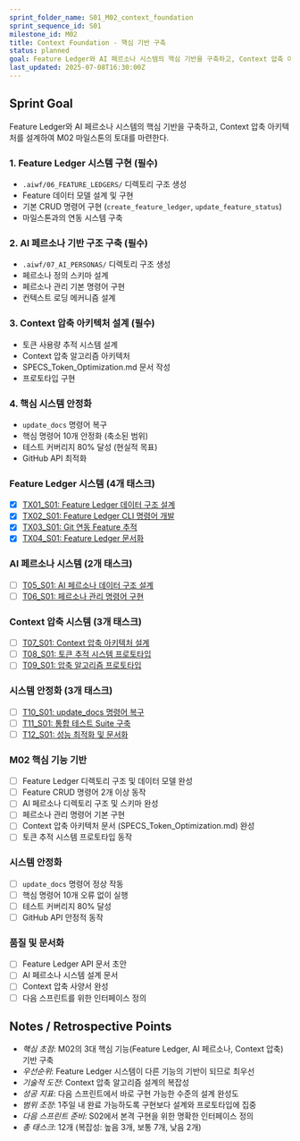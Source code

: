 ```yaml
---
sprint_folder_name: S01_M02_context_foundation
sprint_sequence_id: S01
milestone_id: M02
title: Context Foundation - 핵심 기반 구축
status: planned
goal: Feature Ledger와 AI 페르소나 시스템의 핵심 기반을 구축하고, Context 압축 아키텍처를 설계하여 M02 마일스톤의 토대를 마련한다.
last_updated: 2025-07-08T16:30:00Z
---
```


## Sprint Goal
Feature Ledger와 AI 페르소나 시스템의 핵심 기반을 구축하고, Context 압축 아키텍처를 설계하여 M02 마일스톤의 토대를 마련한다.

### 1. Feature Ledger 시스템 구현 (필수)
- `.aiwf/06_FEATURE_LEDGERS/` 디렉토리 구조 생성
- Feature 데이터 모델 설계 및 구현
- 기본 CRUD 명령어 구현 (`create_feature_ledger`, `update_feature_status`)
- 마일스톤과의 연동 시스템 구축

### 2. AI 페르소나 기반 구조 구축 (필수)
- `.aiwf/07_AI_PERSONAS/` 디렉토리 구조 생성
- 페르소나 정의 스키마 설계
- 페르소나 관리 기본 명령어 구현
- 컨텍스트 로딩 메커니즘 설계

### 3. Context 압축 아키텍처 설계 (필수)
- 토큰 사용량 추적 시스템 설계
- Context 압축 알고리즘 아키텍처
- SPECS_Token_Optimization.md 문서 작성
- 프로토타입 구현

### 4. 핵심 시스템 안정화
- `update_docs` 명령어 복구
- 핵심 명령어 10개 안정화 (축소된 범위)
- 테스트 커버리지 80% 달성 (현실적 목표)
- GitHub API 최적화

### Feature Ledger 시스템 (4개 태스크)
- [x] [TX01_S01: Feature Ledger 데이터 구조 설계][1]
- [x] [TX02_S01: Feature Ledger CLI 명령어 개발][2]
- [x] [TX03_S01: Git 연동 Feature 추적][3]
- [x] [TX04_S01: Feature Ledger 문서화][4]

### AI 페르소나 시스템 (2개 태스크)
- [ ] [T05_S01: AI 페르소나 데이터 구조 설계][5]
- [ ] [T06_S01: 페르소나 관리 명령어 구현][6]

### Context 압축 시스템 (3개 태스크)
- [ ] [T07_S01: Context 압축 아키텍처 설계][7]
- [ ] [T08_S01: 토큰 추적 시스템 프로토타입][8]
- [ ] [T09_S01: 압축 알고리즘 프로토타입][9]

### 시스템 안정화 (3개 태스크)
- [ ] [T10_S01: update_docs 명령어 복구][10]
- [ ] [T11_S01: 통합 테스트 Suite 구축][11]
- [ ] [T12_S01: 성능 최적화 및 문서화][12]

### M02 핵심 기능 기반
- [ ] Feature Ledger 디렉토리 구조 및 데이터 모델 완성
- [ ] Feature CRUD 명령어 2개 이상 동작
- [ ] AI 페르소나 디렉토리 구조 및 스키마 완성
- [ ] 페르소나 관리 명령어 기본 구현
- [ ] Context 압축 아키텍처 문서 (SPECS_Token_Optimization.md) 완성
- [ ] 토큰 추적 시스템 프로토타입 동작

### 시스템 안정화
- [ ] `update_docs` 명령어 정상 작동
- [ ] 핵심 명령어 10개 오류 없이 실행
- [ ] 테스트 커버리지 80% 달성
- [ ] GitHub API 안정적 동작

### 품질 및 문서화
- [ ] Feature Ledger API 문서 초안
- [ ] AI 페르소나 시스템 설계 문서
- [ ] Context 압축 사양서 완성
- [ ] 다음 스프린트를 위한 인터페이스 정의

## Notes / Retrospective Points
- *핵심 초점*: M02의 3대 핵심 기능(Feature Ledger, AI 페르소나, Context 압축) 기반 구축
- *우선순위*: Feature Ledger 시스템이 다른 기능의 기반이 되므로 최우선
- *기술적 도전*: Context 압축 알고리즘 설계의 복잡성
- *성공 지표*: 다음 스프린트에서 바로 구현 가능한 수준의 설계 완성도
- *범위 조정*: 1주일 내 완료 가능하도록 구현보다 설계와 프로토타입에 집중
- *다음 스프린트 준비*: S02에서 본격 구현을 위한 명확한 인터페이스 정의
- *총 태스크*: 12개 (복잡성: 높음 3개, 보통 7개, 낮음 2개)

[1]: TX01_S01_Feature_Ledger_데이터_구조_설계.md
[2]: TX02_S01_Feature_Ledger_CLI_명령어_개발.md
[3]: TX03_S01_Git_연동_Feature_추적.md
[4]: TX04_S01_Feature_Ledger_문서화.md
[5]: T05_S01_AI_페르소나_데이터_구조_설계.md
[6]: T06_S01_페르소나_관리_명령어_구현.md
[7]: T07_S01_Context_압축_아키텍처_설계.md
[8]: T08_S01_토큰_추적_시스템_프로토타입.md
[9]: T09_S01_압축_알고리즘_프로토타입.md
[10]: T10_S01_update_docs_명령어_복구.md
[11]: T11_S01_통합_테스트_Suite_구축.md
[12]: T12_S01_성능_최적화_및_문서화.md